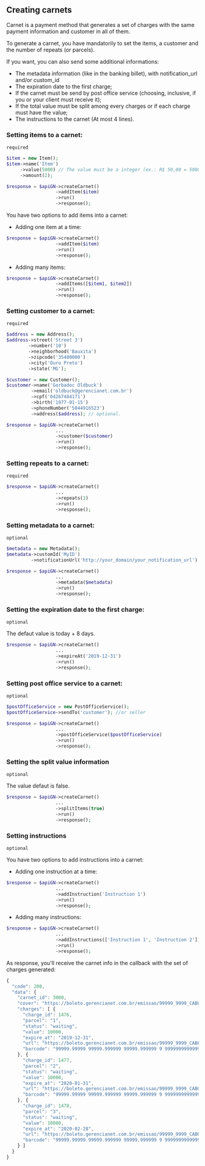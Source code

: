 ## Creating carnets

Carnet is a payment method that generates a set of charges with the same payment information and customer in all of them.

To generate a carnet, you have mandatorily to set the items, a customer and the number of repeats (or parcels).

If you want, you can also send some additional informations:

- The metadata information (like in the banking billet), with notification_url and/or custom_id
- The expiration date to the first charge;
- If the carnet must be send by post office service (choosing, inclusive, if you or your client must receive it);
- If the total value must be split among every charges or if each charge must have the value;
- The instructions to the carnet (At most 4 lines).

### Setting items to a carnet:
`required`
```php
$item = new Item();
$item->name('Item')
     ->value(5000) // The value must be a integer (ex.: R$ 50,00 = 5000)
     ->amount(2);

$response = $apiGN->createCarnet()
                  ->addItem($item)
                  ->run()
                  ->response();
```

You have two options to add items into a carnet:

* Adding one item at a time:
```php
$response = $apiGN->createCarnet()
                  ->addItem($item)
                  ->run()
                  ->response();
```

* Adding many items:
```php
$response = $apiGN->createCarnet()
                  ->addItems([$item1, $item2])
                  ->run()
                  ->response();
```

### Setting customer to a carnet:
`required`
```php
$address = new Address();
$address->street('Street 3')
        ->number('10')
        ->neighborhood('Bauxita')
        ->zipcode('35400000')
        ->city('Ouro Preto')
        ->state('MG');

$customer = new Customer();
$customer->name('Gorbadoc Oldbuck')
         ->email('oldbuck@gerencianet.com.br')
         ->cpf('04267484171')
         ->birth('1977-01-15')
         ->phoneNumber('5044916523')
         ->address($address); // optional.

$response = $apiGN->createCarnet()
                  ...
                  ->customer($customer)
                  ->run()
                  ->response();
```

### Setting repeats to a carnet:
`required`
```php
$response = $apiGN->createCarnet()
                  ...
                  ->repeats(3)
                  ->run()
                  ->response();
```

### Setting metadata to a carnet:
`optional`
```php
$metadata = new Metadata();
$metadata->customId('MyID')
         ->notificationUrl('http://your_domain/your_notification_url');

$response = $apiGN->createCarnet()
                  ...
                  ->metadata($metadata)
                  ->run()
                  ->response();
```

### Setting the expiration date to the first charge:
`optional`

The defaut value is today + 8 days.

```php
$response = $apiGN->createCarnet()
                  ...
                  ->expireAt('2019-12-31')
                  ->run()
                  ->response();
```

### Setting post office service to a carnet:
`optional`
```php
$postOfficeService = new PostOfficeService();
$postOfficeService->sendTo('customer'); //or seller

$response = $apiGN->createCarnet()
                  ...
                  ->postOfficeService($postOfficeService)
                  ->run()
                  ->response();
```

### Setting the split value information
`optional`

The value defaut is false.

```php
$response = $apiGN->createCarnet()
                  ...
                  ->splitItems(true)
                  ->run()
                  ->response();
```

### Setting instructions
`optional`

You have two options to add instructions into a carnet:

* Adding one instruction at a time:
```php
$response = $apiGN->createCarnet()
                  ...
                  ->addInstruction('Instruction 1')
                  ->run()
                  ->response();
```

* Adding many instructions:
```php
$response = $apiGN->createCarnet()
                  ...
                  ->addInstructions(['Instruction 1', 'Instruction 2'])
                  ->run()
                  ->response();
```

As response, you'll receive the carnet info in the callback with the set of charges generated:

```js
{
  "code": 200,
  "data": {
    "carnet_id": 3000,
    "cover": "https://boleto.gerencianet.com.br/emissao/99999_9999_CABO1/A5CC-99999-99999-LOSI5/99999-99999-LOSI5",
    "charges": [ {
      "charge_id": 1476,
      "parcel": "1",
      "status": "waiting",
      "value": 10000,
      "expire_at": "2019-12-31",
      "url": "https://boleto.gerencianet.com.br/emissao/99999_9999_CABO1/A5CL-99999-99999-LOSI5/99999-99999-LOSI5",
      "barcode": "99999.99999 99999.999999 99999.999999 9 99999999999999"
    }, {
      "charge_id": 1477,
      "parcel": "2",
      "status": "waiting",
      "value": 10000,
      "expire_at": "2020-01-31",
      "url": "https://boleto.gerencianet.com.br/emissao/99999_9999_CABO1/A5CL-99999-99999-LOSI5/99999-99999-FOHI3",
      "barcode": "99999.99999 99999.999999 99999.999999 9 99999999999999"
    }, {
      "charge_id": 1478,
      "parcel": "3",
      "status": "waiting",
      "value": 10000,
      "expire_at": "2020-02-28",
      "url": "https://boleto.gerencianet.com.br/emissao/99999_9999_CABO1/A5CL-99999-99999-LOSI5/99999-99999-SERMEH7",
      "barcode": "99999.99999 99999.999999 99999.999999 9 99999999999999"
    } ]
  }
}
```